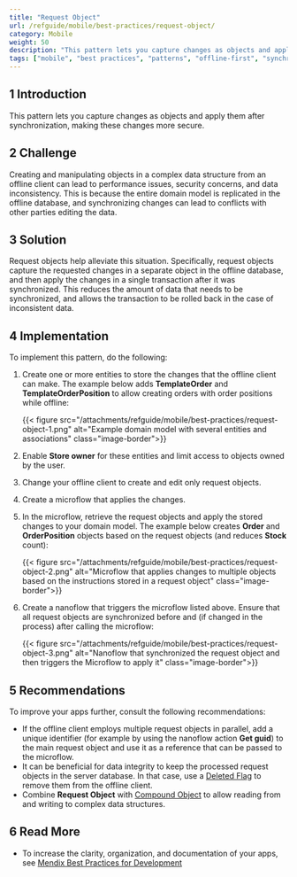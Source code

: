 ```yaml
---
title: "Request Object"
url: /refguide/mobile/best-practices/request-object/
category: Mobile
weight: 50
description: "This pattern lets you capture changes as objects and apply them after synchronization making these changes more secure."
tags: ["mobile", "best practices", "patterns", "offline-first", "synchronization"]
---
```


## 1 Introduction

This pattern lets you capture changes as objects and apply them after synchronization, making these changes more secure.

## 2 Challenge

Creating and manipulating objects in a complex data structure from an offline client can lead to performance issues, security concerns, and data inconsistency. This is because the entire domain model is replicated in the offline database, and synchronizing changes can lead to conflicts with other parties editing the data.

## 3 Solution

Request objects help alleviate this situation. Specifically, request objects capture the requested changes in a separate object in the offline database, and then apply the changes in a single transaction after it was synchronized. This reduces the amount of data that needs to be synchronized, and allows the transaction to be rolled back in the case of inconsistent data.

## 4 Implementation

To implement this pattern, do the following:

1. Create one or more entities to store the changes that the offline client can make. The example below adds **TemplateOrder** and **TemplateOrderPosition** to allow creating orders with order positions while offline:

    {{< figure src="/attachments/refguide/mobile/best-practices/request-object-1.png" alt="Example domain model with several entities and associations" class="image-border">}}

1. Enable **Store owner** for these entities and limit access to objects owned by the user.
1. Change your offline client to create and edit only request objects.
1. Create a microflow that applies the changes. 
1. In the microflow, retrieve the request objects and apply the stored changes to your domain model. The example below creates **Order** and **OrderPosition** objects based on the request objects (and reduces **Stock** count):

    {{< figure src="/attachments/refguide/mobile/best-practices/request-object-2.png" alt="Microflow that applies changes to multiple objects based on the instructions stored in a request object" class="image-border">}}

1. Create a nanoflow that triggers the microflow listed above. Ensure that all request objects are synchronized before and (if changed in the process) after calling the microflow:

    {{< figure src="/attachments/refguide/mobile/best-practices/request-object-3.png" alt="Nanoflow that synchronized the request object and then triggers the Microflow to apply it" class="image-border">}}

## 5 Recommendations

To improve your apps further, consult the following recommendations:

* If the offline client employs multiple request objects in parallel, add a unique identifier (for example by using the nanoflow action **Get guid**) to the main request object and use it as a reference that can be passed to the microflow.
* It can be beneficial for data integrity to keep the processed request objects in the server database. In that case, use a [Deleted Flag](/refguide/mobile/best-practices/deleted-flag/) to remove them from the offline client.
* Combine **Request Object** with [Compound Object](/refguide/mobile/best-practices/compound-object/) to allow reading from and writing to complex data structures.

## 6 Read More

* To increase the clarity, organization, and documentation of your apps, see [Mendix Best Practices for Development
](/refguide/dev-best-practices/)
